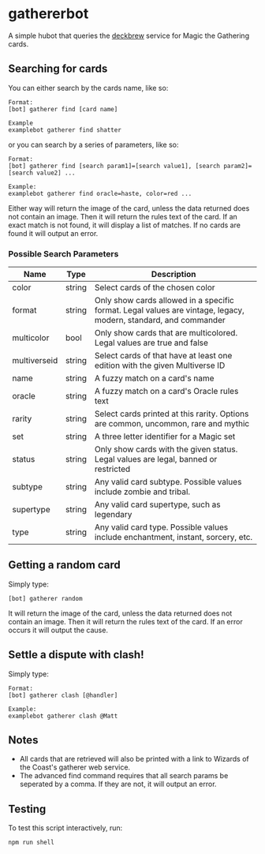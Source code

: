 # gathererbot

A simple hubot that queries the [deckbrew](https://deckbrew.com/api/) service for Magic the Gathering cards.

## Searching for cards

You can either search by the cards name, like so:

```
Format:
[bot] gatherer find [card name]

Example
examplebot gatherer find shatter
```

or you can search by a series of parameters, like so:

```
Format:
[bot] gatherer find [search param1]=[search value1], [search param2]=[search value2] ...

Example:
examplebot gatherer find oracle=haste, color=red ...

```

Either way will return the image of the card, unless the data returned does not contain an image. Then it will return the rules text of the card. If an exact match is not found, it will display a list of matches. If no cards are found it will output an error.

### Possible Search Parameters

Name |	Type |	Description
---- | ----- | ------------
color      |string| Select cards of the chosen color
format       |string| Only show cards allowed in a specific format. Legal values are vintage, legacy, modern, standard, and commander
multicolor   |bool| Only show cards that are multicolored. Legal values are true and false
multiverseid |string| Select cards of that have at least one edition with the given Multiverse ID
name       |string| A fuzzy match on a card's name
oracle       |string| A fuzzy match on a card's Oracle rules text
rarity       |string| Select cards printed at this rarity. Options are common, uncommon, rare and mythic
set          |string| A three letter identifier for a Magic set
status       |string| Only show cards with the given status. Legal values are legal, banned or restricted
subtype      |string| Any valid card subtype. Possible values include zombie and tribal.
supertype  |string| Any valid card supertype, such as legendary
type	     |string|	Any valid card type. Possible values include enchantment, instant, sorcery, etc.

## Getting a random card

Simply type:

```
[bot] gatherer random
```

It will return the image of the card, unless the data returned does not contain an image. Then it will return the rules text of the card. If an error occurs it will output the cause.

## Settle a dispute with clash!

Simply type:

```
Format:
[bot] gatherer clash [@handler]

Example:
examplebot gatherer clash @Matt
```

## Notes

* All cards that are retrieved will also be printed with a link to Wizards of the Coast's gatherer web service.
* The advanced find command requires that all search params be seperated by a comma. If they are not, it will output an error.

## Testing

To test this script interactively, run:

```
npm run shell
```
